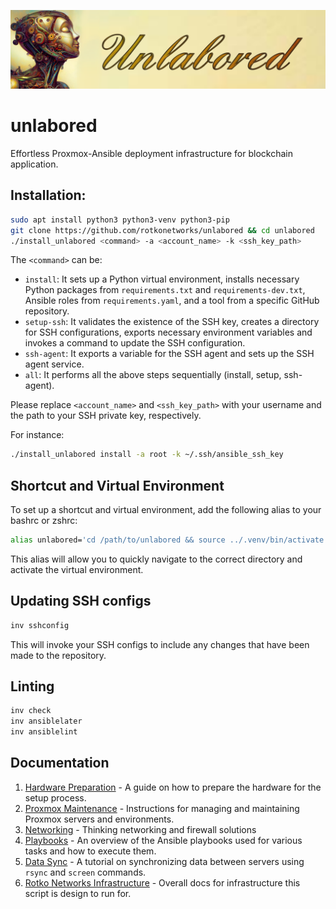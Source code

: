 ![unlabored logo](assets/unlabored-logo.webp)
# unlabored
Effortless Proxmox-Ansible deployment infrastructure for blockchain application.

## Installation:
```bash
sudo apt install python3 python3-venv python3-pip
git clone https://github.com/rotkonetworks/unlabored && cd unlabored
./install_unlabored <command> -a <account_name> -k <ssh_key_path>
```
The `<command>` can be:

- ```install```: It sets up a Python virtual environment, installs necessary
  Python packages from `requirements.txt` and `requirements-dev.txt`, Ansible
  roles from `requirements.yaml`, and a tool from a specific GitHub repository.
- ```setup-ssh```: It validates the existence of the SSH key, creates a
  directory for SSH configurations, exports necessary environment variables and
  invokes a command to update the SSH configuration.
- ```ssh-agent```: It exports a variable for the SSH agent and sets up the SSH
  agent service.
- ```all```: It performs all the above steps sequentially (install, setup,
  ssh-agent).

Please replace `<account_name>` and `<ssh_key_path>` with your username and the
path to your SSH private key, respectively.

For instance:
```bash
./install_unlabored install -a root -k ~/.ssh/ansible_ssh_key
```

## Shortcut and Virtual Environment

To set up a shortcut and virtual environment, add the following alias to your bashrc or zshrc:
```bash
alias unlabored='cd /path/to/unlabored && source ../.venv/bin/activate'
```
This alias will allow you to quickly navigate to the correct directory and activate the virtual environment.

## Updating SSH configs
```bash
inv sshconfig
```
This will invoke your SSH configs to include any changes that have been made to the repository.

## Linting
```bash
inv check
inv ansiblelater
inv ansiblelint
```

## Documentation

1. [Hardware Preparation](docs/hardware-setup.md) - A guide on how to prepare the hardware for the setup process.
2. [Proxmox Maintenance](docs/proxmox-setup.md) - Instructions for managing and maintaining Proxmox servers and environments.
3. [Networking](docs/networking.md) - Thinking networking and firewall solutions
4. [Playbooks](docs/playbooks.md) - An overview of the Ansible playbooks used for various tasks and how to execute them.
5. [Data Sync](docs/data-sync.md) - A tutorial on synchronizing data between servers using `rsync` and `screen` commands.
6. [Rotko Networks Infrastructure](https://rotko.net/docs) - Overall docs for infrastructure this script is design to run for.
